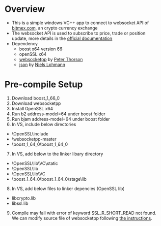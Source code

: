 # Overview
* This is a simple windows VC++ app to connect to websocket API of [bitmex.com](www.bitmex.com), an crypto currency exchange
* The websocket API is used to subscribe to price, trade or position update, more details in the [official documentation](https://testnet.bitmex.com/app/wsAPI)
* Dependency
  * boost x64 version 66
  * openSSL x64
  * [websocketpp](https://github.com/zaphoyd/websocketpp) by [Peter Thorson](https://github.com/zaphoyd/)
  * [json](https://github.com/nlohmann/json) by [Niels Lohmann](https://github.com/nlohmann)

# Pre-compile Setup
1. Download boost_1_66_0
2. Download websocketpp
3. Install OpenSSL x64
4. Run b2 address-model=64 under boost folder
5. Run bjam address-model=64 under boost folder
6. In VS, include below directories
* \OpenSSL\include
* \websocketpp-master
* \boost_1_64_0\boost_1_64_0
7. In VS, add below to the linker libary directory
* \OpenSSL\lib\VC\static
* \OpenSSL\lib
* \OpenSSL\lib\VC
* \boost_1_64_0\boost_1_64_0\stage\lib
8. In VS, add below files to linker depencies (OpenSSL lib)
* libcrypto.lib
* libssl.lib
9. Compile may fail with error of keyword SSL_R_SHORT_READ not found. We can modify source file of websocketpp following [the instructions](https://github.com/zaphoyd/websocketpp/commit/16d126ee61dfc901e75abc5573b704c72a8d1f24).